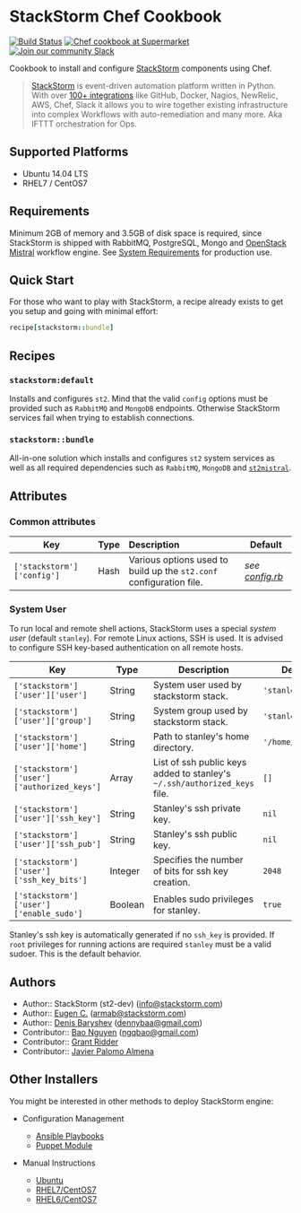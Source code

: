 # StackStorm Chef Cookbook
[![Build Status](https://travis-ci.org/StackStorm/chef-stackstorm.svg)](https://travis-ci.org/StackStorm/chef-stackstorm)
[![Chef cookbook at Supermarket](https://img.shields.io/cookbook/v/stackstorm.svg?maxAge=2592000)](https://supermarket.chef.io/cookbooks/stackstorm)
[![Join our community Slack](https://stackstorm-community.herokuapp.com/badge.svg)](https://stackstorm.typeform.com/to/K76GRP)

Cookbook to install and configure [StackStorm](https://github.com/stackstorm/st2) components using Chef.

> [StackStorm](http://stackstorm.com/) is event-driven automation platform written in Python.
With over [100+ integrations](https://github.com/StackStorm/st2contrib/tree/master/packs) like GitHub, Docker, Nagios, NewRelic, AWS, Chef, Slack it allows you to wire together existing infrastructure into complex Workflows with auto-remediation and many more.
Aka IFTTT orchestration for Ops.

## Supported Platforms
* Ubuntu 14.04 LTS
* RHEL7 / CentOS7

## Requirements
Minimum 2GB of memory and 3.5GB of disk space is required, since StackStorm is shipped with RabbitMQ, PostgreSQL, Mongo and [OpenStack Mistral](https://github.com/stackstorm/chef-openstack-mistral) workflow engine. See [System Requirements](https://docs.stackstorm.com/install/system_requirements.html) for production use.

## Quick Start
For those who want to play with StackStorm, a recipe already exists to get you setup and going with minimal effort:
```rb
recipe[stackstorm::bundle]
```

## Recipes

### `stackstorm:default`
Installs and configures `st2`.
Mind that the valid `config` options must be provided such as `RabbitMQ` and `MongoDB` endpoints.
 Otherwise StackStorm services fail when trying to establish connections.

### `stackstorm::bundle`
All-in-one solution which installs and configures `st2` system services as well as all required dependencies such as `RabbitMQ`, `MongoDB` and [`st2mistral`](https://github.com/StackStorm/chef-openstack-mistral).

## Attributes
### Common attributes
| Key | Type | Description | Default |
| --- | --- | :--- | --- |
| `['stackstorm']['config']` | Hash | Various options used to build up the `st2.conf` configuration file. | *see [config.rb](attributes/config.rb)* |

### System User
To run local and remote shell actions, StackStorm uses a special _system user_ (default `stanley`). For remote Linux actions, SSH is used. It is advised to configure SSH key-based authentication on all remote hosts.

| Key | Type | Description | Default |
| --- | --- | --- | --- |
| `['stackstorm']['user']['user']` | String | System user used by stackstorm stack. | `'stanley'` |
| `['stackstorm']['user']['group']` | String | System group used by stackstorm stack. | `'stanley'` |
| `['stackstorm']['user']['home']` | String | Path to stanley's home directory. | `'/home/stanley'` |
| `['stackstorm']['user']['authorized_keys']` | Array | List of ssh public keys added to stanley's `~/.ssh/authorized_keys` file. | `[]` |
| `['stackstorm']['user']['ssh_key']` | String | Stanley's ssh private key. | `nil` |
| `['stackstorm']['user']['ssh_pub']` | String | Stanley's ssh public key. | `nil` |
| `['stackstorm']['user']['ssh_key_bits']` | Integer | Specifies the number of bits for ssh key creation. | `2048` |
| `['stackstorm']['user']['enable_sudo']` | Boolean | Enables sudo privileges for stanley. | `true` |

Stanley's ssh key is automatically generated if no `ssh_key` is provided. If `root` privileges for running actions are required `stanley` must be a valid sudoer. This is the default behavior.

## Authors
* Author:: StackStorm (st2-dev) (<info@stackstorm.com>)
* Author:: [Eugen C.](https://github.com/armab/) (<armab@stackstorm.com>)
* Author:: [Denis Baryshev](https://github.com/armab/) (<dennybaa@gmail.com>)
* Contributor:: [Bao Nguyen](https://github.com/sysbot) (<ngqbao@gmail.com>)
* Contributor:: [Grant Ridder](https://github.com/shortdudey123)
* Contributor:: [Javier Palomo Almena](https://github.com/jvrplmlmn)

## Other Installers
You might be interested in other methods to deploy StackStorm engine: 
* Configuration Management
  * [Ansible Playbooks](https://github.com/stackstorm/ansible-st2)
  * [Puppet Module](https://github.com/stackstorm/puppet-st2)

* Manual Instructions
  * [Ubuntu](https://docs.stackstorm.com/install/deb.html)
  * [RHEL7/CentOS7](https://docs.stackstorm.com/install/rhel7.html)
  * [RHEL6/CentOS7](https://docs.stackstorm.com/install/rhel6.html)
